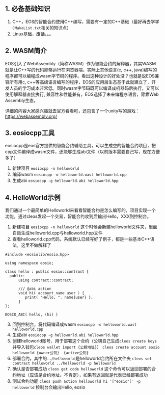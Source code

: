 ## 1. 必备基础知识
1. C++，EOS的智能合约使用C++编写，需要有一定的C++基础（最好再去学学`CMakeList.txt`相关的知识点）
2. Linux基础，废话。。。

## 2. WASM简介
EOS引入了WebAssembly（简称WASM）作为智能合约的解释器，其实WASM就是让C++写的代码能够运行在浏览器端，实际上其他语言(c, c++, java)编写的程序都可以编程成wasm字节码的程序。看出这种设计的好处没？也就是说EOS兼容所有用c, c++等高级语言编写的程序，EOS的应用层生态基于此就建立了，开发人员的学习成本非常低。同时wasm字节码既可以编译成机器码后执行，又可以使用解释器直接执行, 兼容性和性能兼有，EOS选择了未来编程序语言，背靠Web Assembly生态。

详细的内容大家感兴趣就去官方看看吧，还包含了一个unity写的游戏：https://webassembly.org/

## 3. eosiocpp工具
eosiocpp是eos官方提供的智能合约辅助工具，可以生成空的智能合约项目，把cpp文件编译成wasm文件，还能够生成abi文件（以前版本需要自己写，现在方便多了）
1. 新建项目
`eosiocpp -n helloworld`
2. 编译wasm
`eosiocpp -o helloworld.wast helloworld.cpp`
3. 生成abi
`eosiocpp -g helloworld.abi helloworld.hpp`

## 4. HelloWorld示例
我们通过一个最简单的Helloworld来看看智能合约是怎么编写的，项目实现一个功能，通过cleos发起一个交易，智能合约收到后输出Hello，XXX到控制台。
1. 新建项目
`eosiocpp -n helloworld`
这个时候会新建helloworld文件夹，里面自动生成helloworld.cpp与helloworld.hpp文件
2. 查看helloworld.cpp代码，系统默认已经写好了例子，都是一些基本C++语法，这里不做解释了
```
#include <eosiolib/eosio.hpp>

using namespace eosio;

class hello : public eosio::contract {
  public:
      using contract::contract;

      /// @abi action
      void hi( account_name user ) {
         print( "Hello, ", name{user} );
      }
};

EOSIO_ABI( hello, (hi) )
```
3. 回到控制台，将代码编译成wasm
`eosiocpp -o helloworld.wast helloworld.cpp`
4. 生成abi
`eosiocpp -g helloworld.abi helloworld.hpp`
5. 创建helloworld账号，用于部署这个合约（公钥自己生成`cleos create keys`并导入钱包`cleos wallet import {公钥地址}`）
`cleos create account eosio helloworld {owner公钥}  {active公钥}`
6. 部署合约，其中的`../helloworld`是helloworld合约所在文件夹
`cleos set contract helloworld ../helloworld -p helloworld`
7. 确认是否部署成功
`cleos get code helloworld`
这个命令可以返回部署的合约地址（应该是合约地址，不肯定），如果有返回就是代表已经部署成功
8. 测试合约功能
`cleos push action helloworld hi '["eosio"]' -p helloworld`
控制台会输出Hello, eosio
